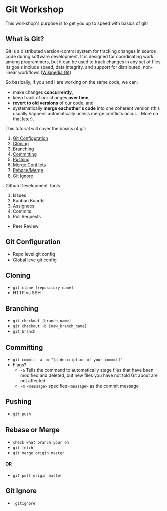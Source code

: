 # Git Workshop
This workshop's purpose is to get you up to speed with basics of git!

## What is Git?
Git is a distributed version-control system for tracking changes in source code during software development. 
It is designed for coordinating work among programmers, but it can be used to track changes in any set of files. 
Its goals include speed, data integrity, and support for distributed, non-linear workflows 
([Wikipedia Git](https://en.wikipedia.org/wiki/Git))

So basically, if you and I are working on the same code, we can:
* make changes **concurrently**,
* keep track of our changes **over time**, 
* **revert to old versions** of our code, and
* systematically **merge eachother's code** into one coherent version (this usually happens automatically unless merge conflicts occur... More on that later).

This tutorial will cover the basics of git:

1. [Git Configuration](#git-configuration)
1. [Cloning](#cloning)
1. [Branching](#branching)
1. [Committing](#committing)
1. [Pushing](#pushing)
1. [Merge Conflicts]()
1. [Rebase/Merge](#rebase-or-merge)
1. [Git Ignore](#git-ignore)

Github Development Tools
1. Issues
1. Kanban Boards
1. Assignees
1. Commits
1. Pull Requests
 * Peer Review

## Git Configuration
* Repo level git config
* Global leve git config

## Cloning
* `git clone [repository name]`
* HTTP vs SSH

## Branching
* `git checkout [branch_name]`
* `git checkout -b [new_branch_name]`
* `git branch`

## Committing
* `git commit -a -m "[a description of your commit]"`
* Flags?
  * `-a` Tells the command to automatically stage files that have been modified and deleted, but new files you have not told Git about are not affected.
  * `-m <message>` specifies `<message>` as the commit message

## Pushing
* `git push`

## Rebase or Merge
* `check what branch your on`
* `git fetch`
* `git merge origin master`
#### OR
* `git pull origin master`

## Git Ignore
* `.gitignore`
